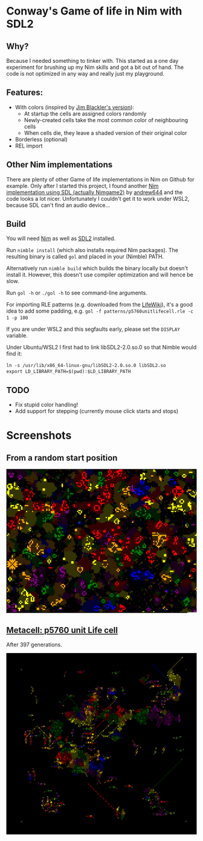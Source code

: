 # Conway's Game of life in Nim with SDL2

## Why?

Because I needed something to tinker with. This started as a one day experiment for brushing up my Nim skills and got a bit out of hand. The code is not optimized in any way and really just my playground.

## Features:

- With colors (inspired by [Jim Blackler's version](https://jimblackler.net/blog/?p=384)):
  - At startup the cells are assigned colors randomly
  - Newly-created cells take the most common color of neighbouring cells
  - When cells die, they leave a shaded version of their original color
- Borderless (optional)
- REL import

## Other Nim implementations

There are plenty of other Game of life implementations in Nim on Github for example. Only after I started this project, I found another [Nim implementation using SDL (actually Nimgame2)](https://github.com/KieranP/Game-Of-Life-Implementations) by [andrew644](https://github.com/andrew644) and the code looks a lot nicer. Unfortunately I couldn't get it to work under WSL2, because SDL can't find an audio device...

## Build

You will need [Nim](https://nim-lang.org/install_unix.html) as well as [SDL2](https://wiki.libsdl.org/Installation) installed.

Run `nimble install` (which also installs required Nim packages).
The resulting binary is called `gol` and placed in your (Nimble) PATH.

Alternatively run `nimble build` which builds the binary locally but doesn't install it. However, this doesn't use compiler optimization and will hence be slow.

Run `gol -h` or `./gol -h` to see command-line arguments.

For importing RLE patterns (e.g. downloaded from the [LifeWiki](https://www.conwaylife.com/)), it's a good idea to add some padding, e.g. `gol -f patterns/p5760unitlifecell.rle -c 1 -p 100`

If you are under WSL2 and this segfaults early, please set the `DISPLAY` variable.

Under Ubuntu/WSL2 I first had to link libSDL2-2.0.so.0 so that Nimble would find it:

    ln -s /usr/lib/x86_64-linux-gnu/libSDL2-2.0.so.0 libSDL2.so
    export LD_LIBRARY_PATH=$(pwd):$LD_LIBRARY_PATH

## TODO

- Fix stupid color handling!
- Add support for stepping (currently mouse click starts and stops)

# Screenshots

## From a random start position

![Random Start](./screenshots/random.png "Random start position")

## [Metacell: p5760 unit Life cell](https://conwaylife.com/wiki/P5760_unit_Life_cell)

After 397 generations.

![p5760](./screenshots/p5760-gen397.png "p5760 unit Life cell 397th generation")
